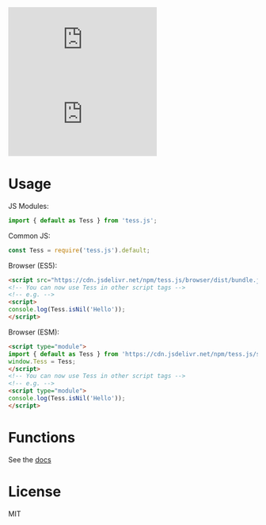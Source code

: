[![npm](https://img.shields.io/npm/dt/tess.js?style=flat-square)](https://www.npmjs.com/package/tess.js)
![npm bundle size](https://img.shields.io/bundlephobia/minzip/tess.js?style=flat-square)

# Usage
JS Modules:
```js
import { default as Tess } from 'tess.js';
```

Common JS:
```js
const Tess = require('tess.js').default;
```

Browser (ES5):
```html
<script src="https://cdn.jsdelivr.net/npm/tess.js/browser/dist/bundle.js"></script>
<!-- You can now use Tess in other script tags -->
<!-- e.g. -->
<script>
console.log(Tess.isNil('Hello'));
</script>
```

Browser (ESM):
```html
<script type="module">
import { default as Tess } from 'https://cdn.jsdelivr.net/npm/tess.js/src/esm/index.js';
window.Tess = Tess;
</script>
<!-- You can now use Tess in other script tags -->
<!-- e.g. -->
<script type="module">
console.log(Tess.isNil('Hello'));
</script>
```

# Functions
See the [docs](https://det171.github.io/Tess.js/)

# License
MIT
